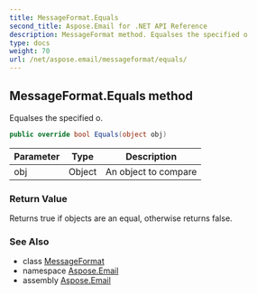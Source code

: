```yaml
---
title: MessageFormat.Equals
second_title: Aspose.Email for .NET API Reference
description: MessageFormat method. Equalses the specified o
type: docs
weight: 70
url: /net/aspose.email/messageformat/equals/
---
```

## MessageFormat.Equals method

Equalses the specified o.

```csharp
public override bool Equals(object obj)
```

| Parameter | Type | Description |
| --- | --- | --- |
| obj | Object | An object to compare |

### Return Value

Returns true if objects are an equal, otherwise returns false.

### See Also

* class [MessageFormat](../)
* namespace [Aspose.Email](../../messageformat/)
* assembly [Aspose.Email](../../../)


